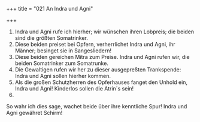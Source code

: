 +++
title = "021 An Indra und Agni"

+++


1.	Indra und Agni rufe ich hierher; wir wünschen ihren Lobpreis; die beiden sind die größten Somatrinker.
2.	Diese beiden preiset bei Opfern, verherrlichet Indra und Agni, ihr Männer; besinget sie in Sangesliedern!
3.	Diese beiden gereichen Mitra zum Preise. Indra und Agni rufen wir, die beiden Somatrinker zum Somatrunke.
4.	Die Gewaltigen rufen wir her zu dieser ausgepreßten Trankspende: Indra und Agni sollen hierher kommen.
5.	Als die großen Schutzherren des Opferhauses fanget den Unhold ein, Indra und Agni! Kinderlos sollen die Atrin´s sein!
6.
So wahr ich dies sage, wachet beide über ihre kenntliche Spur! Indra und Agni gewähret Schirm!

